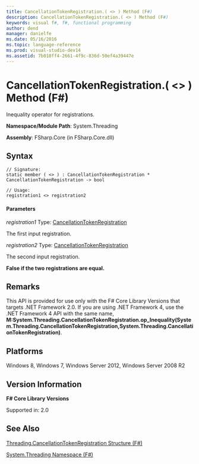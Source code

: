 ```yaml
---
title: CancellationTokenRegistration.( <> ) Method (F#)
description: CancellationTokenRegistration.( <> ) Method (F#)
keywords: visual f#, f#, functional programming
author: dend
manager: danielfe
ms.date: 05/16/2016
ms.topic: language-reference
ms.prod: visual-studio-dev14
ms.assetid: 7b018ff4-2661-4f9c-836d-50ef4a39447e 
---
```


# CancellationTokenRegistration.( <> ) Method (F#)

Inequality operator for registrations.

**Namespace/Module Path**: System.Threading

**Assembly**: FSharp.Core (in FSharp.Core.dll)


## Syntax

```
// Signature:
static member ( <> ) : CancellationTokenRegistration * CancellationTokenRegistration -> bool

// Usage:
registration1 <> registration2
```

#### Parameters
*registration1*
Type: [CancellationTokenRegistration](https://msdn.microsoft.com/library/9696e15c-a160-4336-9c5c-6277eaa1e1d1)


The first input registration.


*registration2*
Type: [CancellationTokenRegistration](https://msdn.microsoft.com/library/9696e15c-a160-4336-9c5c-6277eaa1e1d1)


The second input registration.



**False if the two registrations are equal.**
## Remarks
This API is provided for use only with the F# Core Library Versions that targets .NET Framework 2.0. If you are using .NET Framework 4, use the .NET Framework 4 API with the same name, **M:System.Threading.CancellationTokenRegistration.op_Inequality(System.Threading.CancellationTokenRegistration,System.Threading.CancellationTokenRegistration)**.


## Platforms
Windows 8, Windows 7, Windows Server 2012, Windows Server 2008 R2


## Version Information
**F# Core Library Versions**

Supported in: 2.0




## See Also
[Threading.CancellationTokenRegistration Structure &#40;F&#35;&#41;](Threading.CancellationTokenRegistration-Structure-%5BFSharp%5D.md)

[System.Threading Namespace &#40;F&#35;&#41;](System.Threading-Namespace-%5BFSharp%5D.md)

